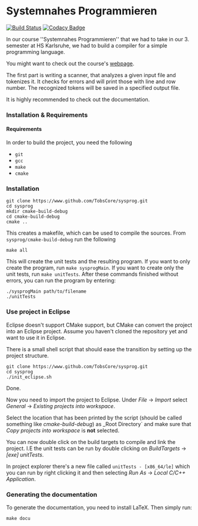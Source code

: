 # Systemnahes Programmieren
[![Build Status](https://travis-ci.org/TobsCore/sysprog.svg?branch=master)](https://travis-ci.org/TobsCore/sysprog)
[![Codacy Badge](https://api.codacy.com/project/badge/Grade/06486b00fd554980aa6120ae4e208eb4)](https://www.codacy.com/app/TobsCore/sysprog?utm_source=github.com&amp;utm_medium=referral&amp;utm_content=TobsCore/sysprog&amp;utm_campaign=Badge_Grade)

In our course ''Systemnahes Programmieren'' that we had to take in our 3. semester at HS Karlsruhe, we had to build a compiler for a simple programming language.

You might want to check out the course's [webpage](http://www.iwi.hs-karlsruhe.de/Intranetaccess/mhb/module/MKIB/MIB%20310/1).

The first part is writing a scanner, that analyzes a given input file and tokenizes it. It checks for errors and will print those with line and row number. The recognized tokens will be saved in a specified output file.

It is highly recommended to check out the documentation.

### Installation & Requirements ###

#### Requirements ####
In order to build the project, you need the following

 * `git`
 * `gcc`
 * `make`
 * `cmake`

### Installation ###

``` shell
git clone https://www.github.com/TobsCore/sysprog.git
cd sysprog
mkdir cmake-build-debug
cd cmake-build-debug
cmake ..
```

This creates a makefile, which can be used to compile the sources. From `sysprog/cmake-build-debug` run the following

``` shell
make all
```

This will create the unit tests and the resulting program. If you want to only create the program, run `make sysprogMain`. If you want to create only the unit tests, run `make unitTests`.
After these commands finished without errors, you can run the program by entering:

``` shell
./sysprogMain path/to/filename
./unitTests
```

### Use project in Eclipse ###
Eclipse doesn't support CMake support, but CMake can convert the project into an Eclipse project. Assume you haven't cloned the repository yet and want to use it in Eclipse.

There is a small shell script that should ease the transition by setting up the project structure.

``` shell
git clone https://www.github.com/TobsCore/sysprog.git
cd sysprog
./init_eclipse.sh
```
Done.

Now you need to import the project to Eclipse. Under _File_ -> _Import_ select _General_ -> _Existing projects into workspace_.

Select the location that has been printed by the script (should be called something like _cmake-build-debug_) as _Root Directory` and make sure that _Copy projects into workspace_ is **not** selected.

You can now double click on the build targets to compile and link the project. I.E the unit tests can be run by double clicking on _BuildTargets_ -> _[exe] unitTests_.

In project explorer there's a new file called `unitTests - [x86_64/le]` which you can run by right clicking it and then selecting _Run As_ -> _Local C/C++ Application_.

### Generating the documentation ###

To generate the documentation, you need to install LaTeX. Then simply run:

``` shell
make docu
```
